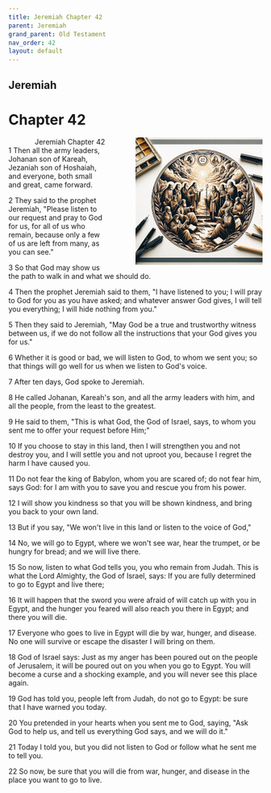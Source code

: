 ```yaml
---
title: Jeremiah Chapter 42
parent: Jeremiah
grand_parent: Old Testament
nav_order: 42
layout: default
---
```


## Jeremiah

# Chapter 42

<div style="clear: both; text-align: right;">
    <img src="/assets/Image/Jeremiah/500/42.jpg" alt="Jeremiah Chapter 42" class="chapter-image" style="max-width: 50%; height: auto; float: right; margin: 0 0 10px 10px; padding-left: 10%;">
    <figcaption style="font-size: 14px;">Jeremiah Chapter 42</figcaption>
</div>
1 Then all the army leaders, Johanan son of Kareah, Jezaniah son of Hoshaiah, and everyone, both small and great, came forward.

2 They said to the prophet Jeremiah, "Please listen to our request and pray to God for us, for all of us who remain, because only a few of us are left from many, as you can see."

3 So that God may show us the path to walk in and what we should do.

4 Then the prophet Jeremiah said to them, "I have listened to you; I will pray to God for you as you have asked; and whatever answer God gives, I will tell you everything; I will hide nothing from you."

5 Then they said to Jeremiah, "May God be a true and trustworthy witness between us, if we do not follow all the instructions that your God gives you for us."

6 Whether it is good or bad, we will listen to God, to whom we sent you; so that things will go well for us when we listen to God's voice.

7 After ten days, God spoke to Jeremiah.

8 He called Johanan, Kareah's son, and all the army leaders with him, and all the people, from the least to the greatest.

9 He said to them, "This is what God, the God of Israel, says, to whom you sent me to offer your request before Him;"

10 If you choose to stay in this land, then I will strengthen you and not destroy you, and I will settle you and not uproot you, because I regret the harm I have caused you.

11 Do not fear the king of Babylon, whom you are scared of; do not fear him, says God: for I am with you to save you and rescue you from his power.

12 I will show you kindness so that you will be shown kindness, and bring you back to your own land.

13 But if you say, "We won't live in this land or listen to the voice of God,"

14 No, we will go to Egypt, where we won't see war, hear the trumpet, or be hungry for bread; and we will live there.

15 So now, listen to what God tells you, you who remain from Judah. This is what the Lord Almighty, the God of Israel, says: If you are fully determined to go to Egypt and live there;

16 It will happen that the sword you were afraid of will catch up with you in Egypt, and the hunger you feared will also reach you there in Egypt; and there you will die.

17 Everyone who goes to live in Egypt will die by war, hunger, and disease. No one will survive or escape the disaster I will bring on them.

18 God of Israel says: Just as my anger has been poured out on the people of Jerusalem, it will be poured out on you when you go to Egypt. You will become a curse and a shocking example, and you will never see this place again.

19 God has told you, people left from Judah, do not go to Egypt: be sure that I have warned you today.

20 You pretended in your hearts when you sent me to God, saying, "Ask God to help us, and tell us everything God says, and we will do it."

21 Today I told you, but you did not listen to God or follow what he sent me to tell you.

22 So now, be sure that you will die from war, hunger, and disease in the place you want to go to live.



